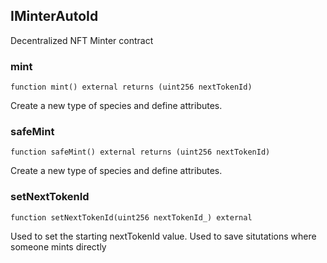 ## IMinterAutoId

Decentralized NFT Minter contract

### mint

```solidity
function mint() external returns (uint256 nextTokenId)
```

Create a new type of species and define attributes.

### safeMint

```solidity
function safeMint() external returns (uint256 nextTokenId)
```

Create a new type of species and define attributes.

### setNextTokenId

```solidity
function setNextTokenId(uint256 nextTokenId_) external
```

Used to set the starting nextTokenId value.
Used to save situtations where someone mints directly

